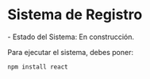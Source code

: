 <h1>Sistema de Registro</h1>
- Estado del Sistema: En construcción.

Para ejecutar el sistema, debes poner:

```npm install react```
